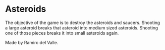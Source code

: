 # Asteroids
The objective of the game is to destroy the asteroids and saucers. Shooting a large asteroid breaks that asteroid into medium sized asteroids. Shooting one of those pieces breaks it into small asteroids again.

Made by Ramiro del Valle.
